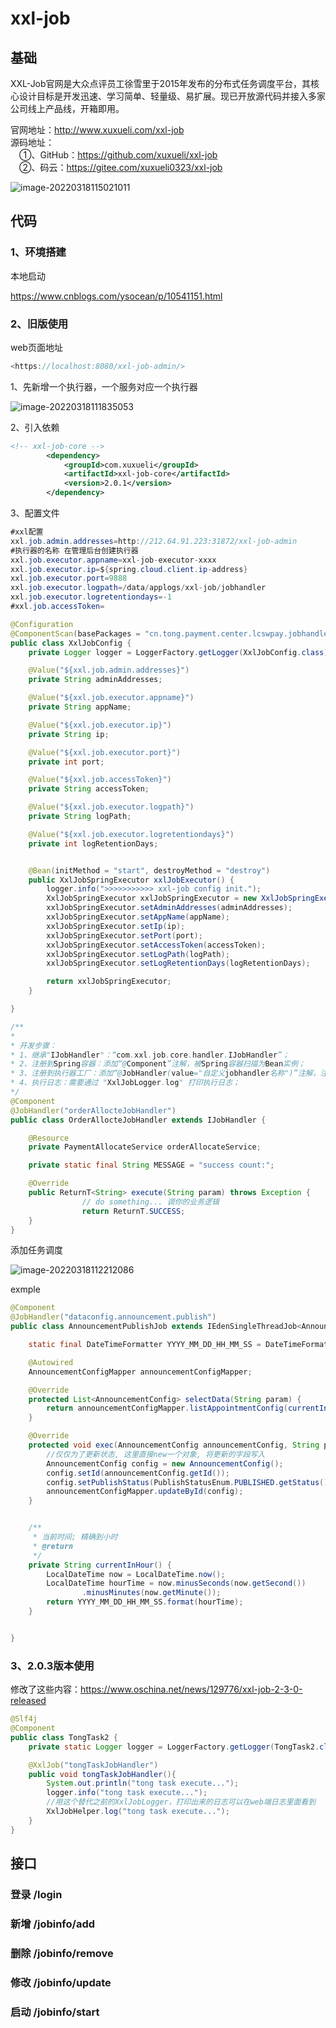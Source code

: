 # xxl-job

## 基础

XXL-Job官网是大众点评员工徐雪里于2015年发布的分布式任务调度平台，其核心设计目标是开发迅速、学习简单、轻量级、易扩展。现已开放源代码并接入多家公司线上产品线，开箱即用。

官网地址：<http://www.xuxueli.com/xxl-job>\
源码地址：\
　①、GitHub：<https://github.com/xuxueli/xxl-job>\
　②、码云：<https://gitee.com/xuxueli0323/xxl-job>

![image-20220318115021011](xxljob.assets/image-20220318115021011.png)

## 代码

### 1、环境搭建

本地启动

<https://www.cnblogs.com/ysocean/p/10541151.html>

### 2、旧版使用

web页面地址
```java
<https://localhost:8080/xxl-job-admin/>
```


1、先新增一个执行器，一个服务对应一个执行器

![image-20220318111835053](xxljob.assets/image-20220318111835053.png)

2、引入依赖

```xml
<!-- xxl-job-core -->
        <dependency>
            <groupId>com.xuxueli</groupId>
            <artifactId>xxl-job-core</artifactId>
            <version>2.0.1</version>
        </dependency>
```

3、配置文件

```java
#xxl配置
xxl.job.admin.addresses=http://212.64.91.223:31872/xxl-job-admin
#执行器的名称 在管理后台创建执行器
xxl.job.executor.appname=xxl-job-executor-xxxx
xxl.job.executor.ip=${spring.cloud.client.ip-address}
xxl.job.executor.port=9888
xxl.job.executor.logpath=/data/applogs/xxl-job/jobhandler
xxl.job.executor.logretentiondays=-1
#xxl.job.accessToken=
```

```java
@Configuration
@ComponentScan(basePackages = "cn.tong.payment.center.lcswpay.jobhandler")
public class XxlJobConfig {
    private Logger logger = LoggerFactory.getLogger(XxlJobConfig.class);

    @Value("${xxl.job.admin.addresses}")
    private String adminAddresses;

    @Value("${xxl.job.executor.appname}")
    private String appName;

    @Value("${xxl.job.executor.ip}")
    private String ip;

    @Value("${xxl.job.executor.port}")
    private int port;

    @Value("${xxl.job.accessToken}")
    private String accessToken;

    @Value("${xxl.job.executor.logpath}")
    private String logPath;

    @Value("${xxl.job.executor.logretentiondays}")
    private int logRetentionDays;


    @Bean(initMethod = "start", destroyMethod = "destroy")
    public XxlJobSpringExecutor xxlJobExecutor() {
        logger.info(">>>>>>>>>>> xxl-job config init.");
        XxlJobSpringExecutor xxlJobSpringExecutor = new XxlJobSpringExecutor();
        xxlJobSpringExecutor.setAdminAddresses(adminAddresses);
        xxlJobSpringExecutor.setAppName(appName);
        xxlJobSpringExecutor.setIp(ip);
        xxlJobSpringExecutor.setPort(port);
        xxlJobSpringExecutor.setAccessToken(accessToken);
        xxlJobSpringExecutor.setLogPath(logPath);
        xxlJobSpringExecutor.setLogRetentionDays(logRetentionDays);

        return xxlJobSpringExecutor;
    }

}

```

```java
/**
*
* 开发步骤：
* 1、继承"IJobHandler"：“com.xxl.job.core.handler.IJobHandler”；
* 2、注册到Spring容器：添加“@Component”注解，被Spring容器扫描为Bean实例；
* 3、注册到执行器工厂：添加“@JobHandler(value="自定义jobhandler名称")”注解，注解value值对应的是调度中心新建任务的JobHandler属性的值。
* 4、执行日志：需要通过 "XxlJobLogger.log" 打印执行日志；
*/
@Component
@JobHandler("orderAllocteJobHandler")
public class OrderAllocteJobHandler extends IJobHandler {

    @Resource
    private PaymentAllocateService orderAllocateService;

    private static final String MESSAGE = "success count:";

    @Override
    public ReturnT<String> execute(String param) throws Exception {
        		// do something... 调你的业务逻辑
                return ReturnT.SUCCESS;
    }
}
```

添加任务调度

![image-20220318112212086](xxljob.assets/image-20220318112212086.png)

exmple

```java
@Component
@JobHandler("dataconfig.announcement.publish")
public class AnnouncementPublishJob extends IEdenSingleThreadJob<AnnouncementConfig> {

    static final DateTimeFormatter YYYY_MM_DD_HH_MM_SS = DateTimeFormatter.ofPattern("yyyy-MM-dd HH:mm:ss");

    @Autowired
    AnnouncementConfigMapper announcementConfigMapper;

    @Override
    protected List<AnnouncementConfig> selectData(String param) {
        return announcementConfigMapper.listAppointmentConfig(currentInHour());
    }

    @Override
    protected void exec(AnnouncementConfig announcementConfig, String param) {
        //仅仅为了更新状态, 这里直接new一个对象, 将更新的字段写入
        AnnouncementConfig config = new AnnouncementConfig();
        config.setId(announcementConfig.getId());
        config.setPublishStatus(PublishStatusEnum.PUBLISHED.getStatus());
        announcementConfigMapper.updateById(config);
    }


    /**
     * 当前时间; 精确到小时
     * @return
     */
    private String currentInHour() {
        LocalDateTime now = LocalDateTime.now();
        LocalDateTime hourTime = now.minusSeconds(now.getSecond())
                .minusMinutes(now.getMinute());
        return YYYY_MM_DD_HH_MM_SS.format(hourTime);
    }


}
```

### 3、2.0.3版本使用

修改了这些内容：https://www.oschina.net/news/129776/xxl-job-2-3-0-released

```java
@Slf4j
@Component
public class TongTask2 {
    private static Logger logger = LoggerFactory.getLogger(TongTask2.class);

    @XxlJob("tongTaskJobHandler")
    public void tongTaskJobHandler(){
        System.out.println("tong task execute...");
        logger.info("tong task execute...");
        //用这个替代之前的XxlJobLogger，打印出来的日志可以在web端日志里面看到
        XxlJobHelper.log("tong task execute...");
    }
}
```

## 接口
### 登录 /login
### 新增 /jobinfo/add
### 删除 /jobinfo/remove
### 修改 /jobinfo/update
### 启动 /jobinfo/start